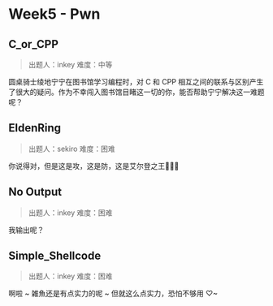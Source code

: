 # Week5 - Pwn

## C_or_CPP

> 出题人：inkey
> 难度：中等

圆桌骑士绫地宁宁在图书馆学习编程时，对 C 和 CPP 相互之间的联系与区别产生了很大的疑问。作为不幸闯入图书馆目睹这一切的你，能否帮助宁宁解决这一难题呢？

## EldenRing

> 出题人：sekiro
> 难度：困难

你说得对，但是这是攻，这是防，这是艾尔登之王🥲🥲🥲

## No Output

> 出题人：inkey
> 难度：困难

我输出呢？

## Simple_Shellcode

> 出题人：inkey
> 难度：困难

啊啦 ~ 雑魚还是有点实力的呢 ~ 但就这么点实力，恐怕不够用 ♡~
